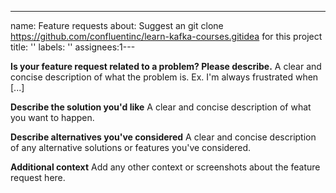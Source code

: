 ---
name: Feature requests
about: Suggest an     git clone https://github.com/confluentinc/learn-kafka-courses.gitidea for this project
title: ''
labels: ''
assignees:1---

**Is your feature request related to a problem? Please describe.**
A clear and concise description of what the problem is. Ex. I'm always frustrated when [...]

**Describe the solution you'd like**
A clear and concise description of what you want to happen.

**Describe alternatives you've considered**
A clear and concise description of any alternative solutions or features you've considered.

**Additional context**
Add any other context or screenshots about the feature request here.

